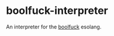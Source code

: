 # boolfuck-interpreter

An interpreter for the [boolfuck](https://esolangs.org/wiki/Boolfuck) esolang.